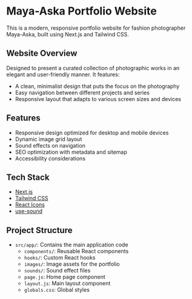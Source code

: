 # Maya-Aska Portfolio Website
This is a modern, responsive portfolio website for fashion photographer Maya-Aska, built using Next.js and Tailwind CSS.

## Website Overview

Designed to present a curated collection of photographic works in an elegant and user-friendly manner. It features:

- A clean, minimalist design that puts the focus on the photography
- Easy navigation between different projects and series
- Responsive layout that adapts to various screen sizes and devices

## Features

- Responsive design optimized for desktop and mobile devices
- Dynamic image grid layout
- Sound effects on navigation
- SEO optimization with metadata and sitemap
- Accessibility considerations

## Tech Stack

- [Next.js](https://nextjs.org/)
- [Tailwind CSS](https://tailwindcss.com/)
- [React Icons](https://react-icons.github.io/react-icons/)
- [use-sound](https://github.com/joshwcomeau/use-sound)

## Project Structure

- `src/app/`: Contains the main application code
  - `components/`: Reusable React components
  - `hooks/`: Custom React hooks
  - `images/`: Image assets for the portfolio
  - `sounds/`: Sound effect files
  - `page.js`: Home page component
  - `layout.js`: Main layout component
  - `globals.css`: Global styles
